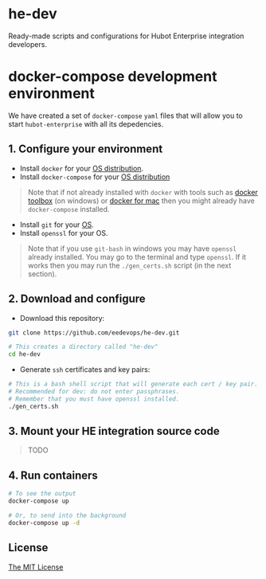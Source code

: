 # he-dev
Ready-made scripts and configurations for Hubot Enterprise integration developers.

# docker-compose development environment

We have created a set of `docker-compose` `yaml` files that will allow you
to start `hubot-enterprise` with all its depedencies.  

## 1. Configure your environment

* Install `docker` for your [OS distribution](https://docs.docker.com/engine/installation/).
* Install `docker-compose` for your [OS distribution](https://docs.docker.com/compose/install/)

> Note that if not already installed with `docker` with tools 
> such as [docker toolbox](https://docs.docker.com/toolbox/overview/) 
> (on windows) or [docker for mac](https://docs.docker.com/engine/installation/mac/)
> then you might already have `docker-compose` installed. 

* Install `git` for your [OS](https://git-scm.com/downloads).
* Install `openssl` for your OS.

> Note that if you use `git-bash` in windows you may have `openssl` already
> installed. You may go to the terminal and type `openssl`. If it works
> then you may run the `./gen_certs.sh` script (in the next section).

## 2. Download and configure

* Download this repository:

```bash
git clone https://github.com/eedevops/he-dev.git

# This creates a directory called "he-dev"
cd he-dev
```

* Generate `ssh` certificates and key pairs:

```bash
# This is a bash shell script that will generate each cert / key pair.
# Recommended for dev: do not enter passphrases.
# Remember that you must have openssl installed.
./gen_certs.sh 
```

## 3. Mount your HE integration source code

> TODO

## 4. Run containers

```bash
# To see the output
docker-compose up

# Or, to send into the background
docker-compose up -d
```

## License

[The MIT License](/LICENSE)
